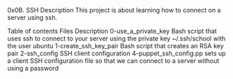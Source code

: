 0x0B. SSH
Description
This project is about learning how to connect on a server using ssh.

Table of contents
Files	Description
0-use_a_private_key	Bash script that uses ssh to connect to your server using the private key ~/.ssh/school with the user ubuntu
1-create_ssh_key_pair	Bash script that creates an RSA key pair
2-ssh_config	SSH client configuration
4-puppet_ssh_config.pp	sets up a client SSH configuration file so that we can connect to a server without using a password

